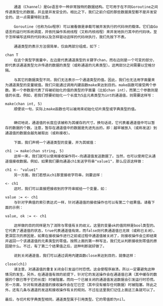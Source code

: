         通道（Channel）是Go语言中一种非常独特的数据结构。它可用于在不同Goroutine之间传递类型化的数据，并且是并发安全的。相比之下，我们之前介绍的那些数据类型都不是并发安全的。这一点需要特别注意。
    
        Goroutine（也称为Go程序）可以被看做是承载可被并发执行的代码块的载体。它们由Go语言的运行时系统调度，并依托操作系统线程（又称内核线程）来并发地执行其中的代码块。至于怎样编写这样的代码块以及怎样驱动这样的代码块执行，我们先按下不表。
    
        通道类型的表示方法很简单，仅由两部分组成，如下：

    chan T    
        在这个类型字面量中，左边是代表通道类型的关键字chan，而右边则是一个可变的部分，即代表该通道类型允许传递的数据的类型（或称通道的元素类型）。这两部分之间需要以空格分隔。
    
        与其它的数据类型不同，我们无法表示一个通道类型的值。因此，我们也无法用字面量来为通道类型的变量赋值。我们只能通过调用内建函数make来达到目的。make函数可接受两个参数。第一个参数是代表了将被初始化的值的类型的字面量（比如chan int），而第二个参数则是值的长度。例如，若我们想要初始化一个长度为5且元素类型为int的通道值，则需要这样写：

    make(chan int, 5)    
        顺便说一句，实际上make函数也可以被用来初始化切片类型或字典类型的值。


        确切地说，通道值的长度应该被称为其缓存的尺寸。换句话说，它代表着通道值中可以暂存的数据的个数。注意，暂存在通道值中的数据是先进先出的，即：越早被放入（或称发送）到通道值的数据会越先被取出（或称接收）。
        
        下面，我们声明一个通道类型的变量，并为其赋值：

    ch1 := make(chan string, 5)   
        这样一来，我们就可以使用接收操作符<-向通道值发送数据了。当然，也可以使用它从通道值接收数据。例如，如果我们要向通道ch1发送字符串"value1"，那么应该这样做：

    ch1 <- "value1"  
        另一方面，我们若想从ch1那里接收字符串，则要这样：

    <- ch1    
        这时，我们可以直接把接收到的字符串赋给一个变量，如：

    value := <- ch1    
        与针对字典值的索引表达式一样，针对通道值的接收操作也可以有第二个结果值。请看下面的示例：

    value, ok := <- ch1     

        这样做的目的同样是为了消除与零值有关的歧义。这里的变量ok的值同样是bool类型的。它代表了通道值的状态，true代表通道值有效，而false则代表通道值已无效（或称已关闭）。更深层次的原因是，如果在接收操作进行之前或过程中通道值被关闭了，则接收操作会立即结束并返回一个该通道值的元素类型的零值。按照上面的第一种写法，我们无从判断接收到零值的原因是什么。不过，有了第二个结果值之后，这种判断就好做了。
    
        说到关闭通道值，我们可以通过调用内建函数close来达到目的，就像这样：

    close(ch1)   
        请注意，对通道值的重复关闭会引发运行时恐慌。这会使程序崩溃。所以一定要避免这种情况的发生。另外，在通道值有效的前提下，针对它的发送操作会在通道值已满（其中缓存的数据的个数已等于它的长度）时被阻塞。而向一个已被关闭的通道值发送数据会引发运行时恐慌。另一方面，针对有效通道值的接收操作会在它已空（其中没有缓存任何数据）时被阻塞。除此之外，还有几条与通道的发送和接收操作有关的规则。不过在这里我们记住上面这三条就可以了。
    
    最后，与切片和字典类型相同，通道类型属于引用类型。它的零值即为nil。